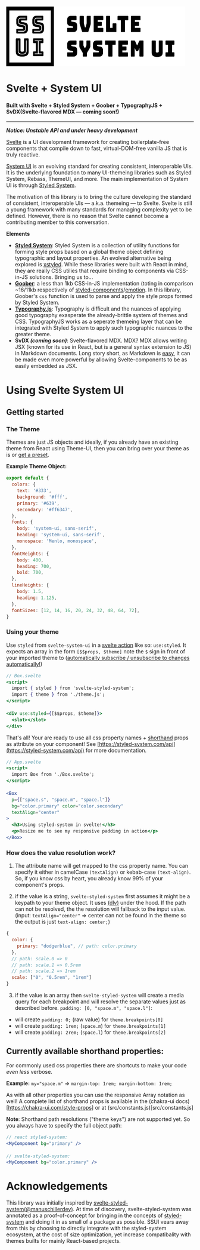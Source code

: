 <p align="left"><img src="./static/ssui-horiz-fat.svg" width="480" height="160" /></p>

# Svelte + System UI

#### Built with Svelte + Styled System + Goober + TypographyJS + SvDX(Svelte-flavored MDX — coming soon!)

---

**_Notice: Unstable API and under heavy development_**

[Svelte](https://svelte.dev/) is a UI development framework for creating boilerplate-free components that compile down to fast, virtual-DOM-free vanilla JS that is truly reactive.

[System UI](https://system-ui.com/) is an evolving standard for creating consistent, interoperable UIs. It is the underlying foundation to many UI-themeing libraries such as Styled System, Rebass, ThemeUI, and more. The main implementation of System UI is through [Styled System](https://styled-system.com/).

The motivation of this library is to bring the culture developing the standard of consistent, interoperable UIs — a.k.a. themeing — to Svelte. Svelte is still a young framework with many standards for managing complexity yet to be defined. However, there is no reason that Svelte cannot become a contributing member to this conversation.

**Elements**

- **[Styled System](https://styled-system.com/)**: Styled System is a collection of utility functions for forming style props based on a global theme object defining typographic and layout properties. An evolved alternative being explored is [xstyled](https://xstyled.dev/). While these libraries were built with React in mind, they are really CSS utilies that require binding to components via CSS-in-JS solutions. Bringing us to...
- **[Goober](https://github.com/cristianbote/goober)**: a less than 1kb CSS-in-JS implementation (toting in comparison ~16/11kb respectively of [styled-components](https://github.com/styled-components/styled-components)/[emotion](https://github.com/emotion-js/emotion). In this library, Goober's `css` function is used to parse and apply the style props formed by Styled System.
- **[Typography.js](http://kyleamathews.github.io/typography.js/)**: Typography is difficult and the nuances of applying good typography exasperate the already-brittle system of themes and CSS. TypographyJS works as a seperate themeing layer that can be integrated with Styled System to apply such typographic nuances to the greater theme.
- **SvDX _(coming soon)_**: Svelte-flavored MDX. MDX? MDX allows writing JSX (known for its use in React, but is a general syntax extension to JS) in Markdown documents. Long story short, as Markdown is [easy](https://www.markdownguide.org/getting-started/#why-use-markdown), it can be made even more powerful by allowing Svelte-components to be as easily embedded as JSX.

# Using Svelte System UI

## Getting started

### The Theme

Themes are just JS objects and ideally, if you already have an existing theme from React using Theme-UI, then you can bring over your theme as is or [get a preset](https://theme-ui.com/demo).

**Example Theme Object:**

```jsx
export default {
  colors: {
    text: '#333',
    background: '#fff',
    primary: '#639',
    secondary: '#ff6347',
  },
  fonts: {
    body: 'system-ui, sans-serif',
    heading: 'system-ui, sans-serif',
    monospace: 'Menlo, monospace',
  },
  fontWeights: {
    body: 400,
    heading: 700,
    bold: 700,
  },
  lineHeights: {
    body: 1.5,
    heading: 1.125,
  },
  fontSizes: [12, 14, 16, 20, 24, 32, 48, 64, 72],
}
```

### Using your theme

Use `styled` from `svelte-system-ui` in a [svelte action](https://svelte.dev/docs#use_action) like so: `use:styled`. It expects an array in the form `[$$props, $theme]` note the `$` sign in front of your imported theme to ([automatically subscribe / unsubscribe to changes automatically!](https://svelte.dev/docs#4_Prefix_stores_with_$_to_access_their_values))

```jsx
// Box.svelte
<script>
  import { styled } from 'svelte-styled-system';
  import { theme } from './theme.js';
</script>

<div use:styled={[$$props, $theme]}>
  <slot></slot>
</div>
```

That's all! Your are ready to use all css property names + [shorthand](#currently-available-shorthand-properties) props as attribute on your component! See [https://styled-system.com/api](https://styled-system.com/api) for more documentation.

```jsx
// App.svelte
<script>
  import Box from './Box.svelte';
</script>

<Box
  p={["space.s", "space.m", "space.l"]}
  bg="color.primary" color="color.secondary"
  textAlign="center"
>
  <h3>Using styled-system in svelte!</h3>
  <p>Resize me to see my responsive padding in action</p>
</Box>
```

### How does the value resolution work?

1. The attribute name will get mapped to the css property name. You can specify it either in camelCase `(textAlign)` or kebab-case `(text-align)`.
   So, if you know css by heart, you already know 99% of your component's props.

2. if the value is a string, `svelte-styled-system` first assumes it might be a keypath to your theme object. It uses [(dlv)](https://github.com/developit/dlv) under the hood. If the path can not be resolved, the the resolution will fallback to the input value. (input: `textAlign="center"` => center can not be found in the theme so the output is just `text-align: center;`)

```jsx
{
  color: {
    primary: "dodgerblue", // path: color.primary
  },
  // path: scale.0 => 0
  // path: scale.1 => 0.5rem
  // path: scale.2 => 1rem
  scale: ["0", "0.5rem", "1rem"]
}
```

3. if the value is an array then `svelte-styled-system` will create a media query for each breakpoint and will resolve the separate values just as described before.
   `padding: [0, "space.m", "space.l"]`:

- will create `padding: 0;` (raw value) for `theme.breakpoints[0]`
- will create `padding: 1rem;` (`space.m`) for `theme.breakpoints[1]`
- will create `padding: 2rem;` (`space.l`) for `theme.breakpoints[2]`

## Currently available shorthand properties:

For commonly used css properties there are shortcuts to make your code _even less_ verbose.

**Example:**
`my="space.m"` => `margin-top: 1rem; margin-bottom: 1rem;`

As with all other properties you can use the responsive Array notation as well!
A complete list of shorthand props is available in the (chakra-ui docs)[https://chakra-ui.com/style-props] or at (src/constants.js)[src/constants.js]

**Note**: Shorthand path resolutions ("theme keys") are not supported yet. So you always have to specify the full object path:

```jsx
// react styled-system:
<MyComponent bg="primary" />

// svelte-styled-system:
<MyComponent bg="color.primary" />
```

# Acknowledgements

This library was initially inspired by [svelte-styled-system(@manuschillerdev)](https://github.com/manuschillerdev/svelte-styled-system). At time of discovery, svelte-styled-system was annotated as a proof-of-concept for bringing in the concepts of [styled-system](https://styled-system.com/) and doing it in as small of a package as possible. SSUI vears away from this by choosing to directly integrate with the styled-system ecosystem, at the cost of size optimization, yet increase compatibality with themes builts for mainly React-based projects.
